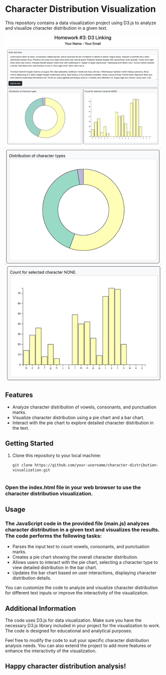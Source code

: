 # Character Distribution Visualization

This repository contains a data visualization project using D3.js to analyze and visualize character distribution in a given text.

![Sample Image](imgs/interface.png)
![Sample Image](imgs/hover.gif)
![Sample Image](imgs/tooltip.gif)

## Features

- Analyze character distribution of vowels, consonants, and punctuation marks.
- Visualize character distribution using a pie chart and a bar chart.
- Interact with the pie chart to explore detailed character distribution in the text.

## Getting Started

1. Clone this repository to your local machine:

   ```shell
   git clone https://github.com/your-username/character-distribution-visualization.git


### Open the index.html file in your web browser to use the character distribution visualization.

## Usage

### The JavaScript code in the provided file (main.js) analyzes character distribution in a given text and visualizes the results. The code performs the following tasks:

- Parses the input text to count vowels, consonants, and punctuation marks.
- Creates a pie chart showing the overall character distribution.
- Allows users to interact with the pie chart, selecting a character type to view detailed distribution in the bar chart.
- Updates the bar chart based on user interactions, displaying character distribution details.

You can customize the code to analyze and visualize character distribution for different text inputs or improve the interactivity of the visualization.

## Additional Information
The code uses D3.js for data visualization. Make sure you have the necessary D3.js library included in your project for the visualization to work. The code is designed for educational and analytical purposes.

Feel free to modify the code to suit your specific character distribution analysis needs. You can also extend the project to add more features or enhance the interactivity of the visualization.

## Happy character distribution analysis!